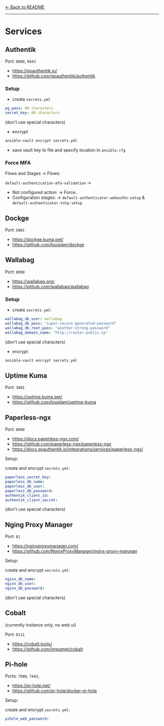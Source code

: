 [← Back to README](../README.md)

---

# Services

## Authentik

Port: `9080`, `9443`

- https://goauthentik.io/
- https://github.com/goauthentik/authentik

### Setup

- create `secrets.yml`

```yaml
pg_pass: 80 characters
secret_key: 60 characters
```

(don't use special characters)

- encrypt

```bash
ansible-vault encrypt secrets.yml
```

- save vault key to file and specify location in `ansible.cfg`

### Force MFA

Flows and Stages -> Flows:

`default-authentication-mfa-validation` ->

- Not configured action: -> Force..
- Configuration stages: -> `default-authenticator-webauthn-setup` & `default-authenticator-totp-setup`

## Dockge

Port: `5001`

- https://dockge.kuma.pet/
- https://github.com/louislam/dockge

## Wallabag

Port: `8090`

- https://wallabag.org/
- https://github.com/wallabag/wallabag

### Setup

- create `secrets.yml`:

```yaml
wallabag_db_user: wallabag
wallabag_db_pass: "super-secure-generated-password"
wallabag_db_root_pass: "another-strong-password"
wallabag_domain_name: "http://router-public-ip"
```

(don't use special characters)

- encrypt

```bash
ansible-vault encrypt secrets.yml
```

## Uptime Kuma

Port: `3001`

- https://uptime.kuma.pet/
- https://github.com/louislam/uptime-kuma

## Paperless-ngx

Port: `8000`

- https://docs.paperless-ngx.com/
- https://github.com/paperless-ngx/paperless-ngx
- https://docs.goauthentik.io/integrations/services/paperless-ngx/

Setup:

create and encrypt `secrets.yml`:

```yaml
paperless_secret_key:
paperless_db_name:
paperless_db_user:
paperless_db_password:
authentik_client_id:
authentik_client_secret:
```

(don't use special characters)

## Nging Proxy Manager

Port: `81`

- https://nginxproxymanager.com/
- https://github.com/NginxProxyManager/nginx-proxy-manager

Setup:

create and encrypt `secrets.yml`:

```yaml
nginx_db_name:
nginx_db_user:
nginx_db_password:
```

(don't use special characters)

## Cobalt

(currently instance only, no web ui)

Port: `9111`

- https://cobalt.tools/
- https://github.com/imputnet/cobalt

## Pi-hole

Ports: `7080`, `7443`,

- https://pi-hole.net/
- https://github.com/pi-hole/docker-pi-hole

Setup:

create and encrypt `secrets.yml`:

```yaml
pihole_web_password:
```
